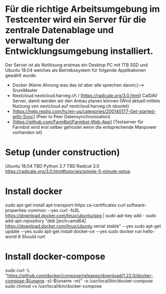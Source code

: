 # Für die richtige Arbeitsumgebung im Testcenter wird ein Server für die zentrale Datenablage und verwaltung der Entwicklungsumgebung installiert.
Der Server ist als Notlösung erstmas ein Desktop PC mit 1TB SSD und Ubuntu 18.04 welches als Betriebssystem für folgende Applikationen gewählt wurde:

* Docker (Keine Ahnung was das ist aber alle sprechen davon;)--> SrumMaster
* Nextcloud nextcloud.harveg.ch / <Radical>[https://radicale.org/3.0.html] CalDAV Server, damit werden wir den Anbau planen können (Wird aktuell mittels Nutzung von nextcloud auf nextcloud.harveg.ch obsolet)
* <Resilio Sync>[https://help.resilio.com/hc/en-us/categories/200140177-Get-started-with-Sync] (Peer to Peer Datensynchronisation)
* <Farmbot-Web-App>[https://github.com/FarmBot/Farmbot-Web-App] (Testserver für Farmbot wird erst selber gehostet wenn die entsprechende Manpower vorhanden ist)

# Setup (under construction)
Ubuntu 18.04 TBD
Python 3.7 TBD
Radical 3.0 https://radicale.org/3.0.html#tutorials/simple-5-minute-setup


# Install docker
sudo apt-get install apt-transport-https ca-certificates curl software-properties-common --yes
curl -fsSL https://download.docker.com/linux/ubuntu/gpg | sudo apt-key add -
sudo add-apt-repository "deb [arch=amd64] https://download.docker.com/linux/ubuntu xenial stable" --yes
sudo apt-get update --yes
sudo apt-get install docker-ce --yes
sudo docker run hello-world # Should run!
# Install docker-compose
sudo curl -L "https://github.com/docker/compose/releases/download/1.22.0/docker-compose-$(uname -s)-$(uname -m)" -o /usr/local/bin/docker-compose
sudo chmod +x /usr/local/bin/docker-compose
